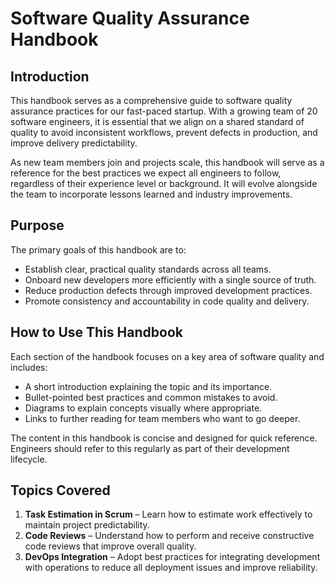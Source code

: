 # Software Quality Assurance Handbook

## Introduction

This handbook serves as a comprehensive guide to software quality assurance practices for our fast-paced startup. With a growing team of 20 software engineers, it is essential that we align on a shared standard of quality to avoid inconsistent workflows, prevent defects in production, and improve delivery predictability.

As new team members join and projects scale, this handbook will serve as a reference for the best practices we expect all engineers to follow, regardless of their experience level or background. It will evolve alongside the team to incorporate lessons learned and industry improvements.

## Purpose

The primary goals of this handbook are to:

- Establish clear, practical quality standards across all teams.
- Onboard new developers more efficiently with a single source of truth.
- Reduce production defects through improved development practices.
- Promote consistency and accountability in code quality and delivery.

## How to Use This Handbook

Each section of the handbook focuses on a key area of software quality and includes:

- A short introduction explaining the topic and its importance.
- Bullet-pointed best practices and common mistakes to avoid.
- Diagrams to explain concepts visually where appropriate.
- Links to further reading for team members who want to go deeper.

The content in this handbook is concise and designed for quick reference. Engineers should refer to this regularly as part of their development lifecycle. 

## Topics Covered

1. **Task Estimation in Scrum** – Learn how to estimate work effectively to maintain project predictability.
2. **Code Reviews** – Understand how to perform and receive constructive code reviews that improve overall quality.
3. **DevOps Integration** – Adopt best practices for integrating development with operations to reduce all deployment issues and improve reliability.

